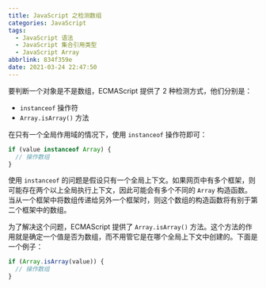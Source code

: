 ```yaml
---
title: JavaScript 之检测数组
categories: JavaScript
tags:
  - JavaScript 语法
  - JavaScript 集合引用类型
  - JavaScript Array
abbrlink: 834f359e
date: 2021-03-24 22:47:50
---
```


要判断一个对象是不是数组，ECMAScript 提供了 2 种检测方式，他们分别是：

- `instanceof` 操作符
- `Array.isArray()` 方法

<!-- more -->

在只有一个全局作用域的情况下，使用 `instanceof` 操作符即可：

```js
if (value instanceof Array) {
  // 操作数组
}
```

使用 `instanceof` 的问题是假设只有一个全局上下文。如果网页中有多个框架，则可能存在两个以上全局执行上下文，因此可能会有多个不同的 `Array` 构造函数。当从一个框架中将数组传递给另外一个框架时，则这个数组的构造函数将有别于第二个框架中的数组。

为了解决这个问题，ECMAScript 提供了 `Array.isArray()` 方法。这个方法的作用就是确定一个值是否为数组，而不用管它是在哪个全局上下文中创建的。下面是一个例子：

```js
if (Array.isArray(value)) {
  // 操作数组
}
```
